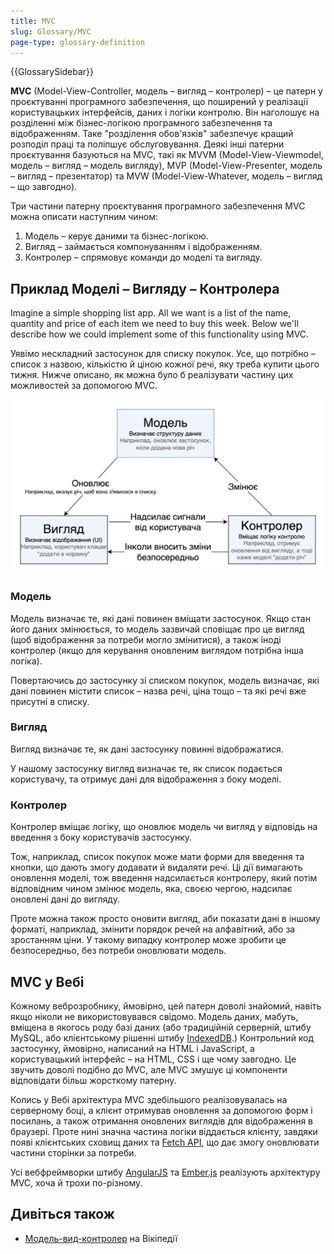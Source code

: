 ```yaml
---
title: MVC
slug: Glossary/MVC
page-type: glossary-definition
---
```


{{GlossarySidebar}}

**MVC** (Model-View-Controller, модель – вигляд – контролер) – це патерн у проєктуванні програмного забезпечення, що поширений у реалізації користувацьких інтерфейсів, даних і логіки контролю. Він наголошує на розділенні між бізнес-логікою програмного забезпечення та відображенням. Таке "розділення обов'язків" забезпечує кращий розподіл праці та поліпшує обслуговування. Деякі інші патерни проєктування базуються на MVC, такі як MVVM (Model-View-Viewmodel, модель – вигляд – модель вигляду), MVP (Model-View-Presenter, модель – вигляд – презентатор) та MVW (Model-View-Whatever, модель – вигляд – що завгодно).

Три частини патерну проєктування програмного забезпечення MVC можна описати наступним чином:

1. Модель – керує даними та бізнес-логікою.
2. Вигляд – займається компонуванням і відображенням.
3. Контролер – спрямовує команди до моделі та вигляду.

## Приклад Моделі – Вигляду – Контролера

Imagine a simple shopping list app. All we want is a list of the name, quantity and price of each item we need to buy this week. Below we'll describe how we could implement some of this functionality using MVC.

Уявімо нескладний застосунок для списку покупок. Усе, що потрібно – список з назвою, кількістю й ціною кожної речі, яку треба купити цього тижня. Нижче описано, як можна було б реалізувати частину цих можливостей за допомогою MVC.

![Діаграма, що показує різні частини архітектури MVC.](model-view-controller-light-blue.png)

### Модель

Модель визначає те, які дані повинен вміщати застосунок. Якщо стан його даних змінюється, то модель зазвичай сповіщає про це вигляд (щоб відображення за потреби могло змінитися), а також іноді контролер (якщо для керування оновленим виглядом потрібна інша логіка).

Повертаючись до застосунку зі списком покупок, модель визначає, які дані повинен містити список – назва речі, ціна тощо – та які речі вже присутні в списку.

### Вигляд

Вигляд визначає те, як дані застосунку повинні відображатися.

У нашому застосунку вигляд визначає те, як список подається користувачу, та отримує дані для відображення з боку моделі.

### Контролер

Контролер вміщає логіку, що оновлює модель чи вигляд у відповідь на введення з боку користувачів застосунку.

Тож, наприклад, список покупок може мати форми для введення та кнопки, що дають змогу додавати й видаляти речі. Ці дії вимагають оновлення моделі, тож введення надсилається контролеру, який потім відповідним чином змінює модель, яка, своєю чергою, надсилає оновлені дані до вигляду.

Проте можна також просто оновити вигляд, аби показати дані в іншому форматі, наприклад, змінити порядок речей на алфавітний, або за зростанням ціни. У такому випадку контролер може зробити це безпосередньо, без потреби оновлювати модель.

## MVC у Вебі

Кожному веброзробнику, ймовірно, цей патерн доволі знайомий, навіть якщо ніколи не використовувався свідомо. Модель даних, мабуть, вміщена в якогось роду базі даних (або традиційній серверній, штибу MySQL, або клієнтському рішенні штибу [IndexedDB](/uk/docs/Web/API/IndexedDB_API).) Контрольний код застосунку, ймовірно, написаний на HTML і JavaScript, а користувацький інтерфейс – на HTML, CSS і ще чому завгодно. Це звучить доволі подібно до MVC, але MVC змушує ці компоненти відповідати більш жорсткому патерну.

Колись у Вебі архітектура MVC здебільшого реалізовувалась на серверному боці, а клієнт отримував оновлення за допомогою форм і посилань, а також отримання оновлених виглядів для відображення в браузері. Проте нині значна частина логіки віддається клієнту, завдяки появі клієнтських сховищ даних та [Fetch API](/uk/docs/Web/API/Fetch_API), що дає змогу оновлювати частини сторінки за потреби.

Усі вебфреймворки штибу [AngularJS](https://uk.wikipedia.org/wiki/AngularJS) та [Ember.js](https://uk.wikipedia.org/wiki/Ember.js) реалізують архітектуру MVC, хоча й трохи по-різному.

## Дивіться також

- [Модель-вид-контролер](https://uk.wikipedia.org/wiki/%D0%9C%D0%BE%D0%B4%D0%B5%D0%BB%D1%8C-%D0%B2%D0%B8%D0%B4-%D0%BA%D0%BE%D0%BD%D1%82%D1%80%D0%BE%D0%BB%D0%B5%D1%80) на Вікіпедії
